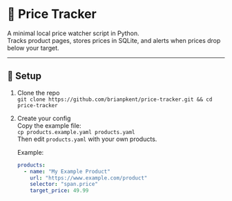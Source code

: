 # 🛒 Price Tracker

A minimal local price watcher script in Python.  
Tracks product pages, stores prices in SQLite, and alerts when prices drop below your target.

---

## 🚀 Setup

1. Clone the repo  
   `git clone https://github.com/brianpkent/price-tracker.git && cd price-tracker`

2. Create your config  
   Copy the example file:  
   `cp products.example.yaml products.yaml`  
   Then edit `products.yaml` with your own products.

   Example:
   ```yaml
   products:
     - name: "My Example Product"
       url: "https://www.example.com/product"
       selector: "span.price"
       target_price: 49.99
